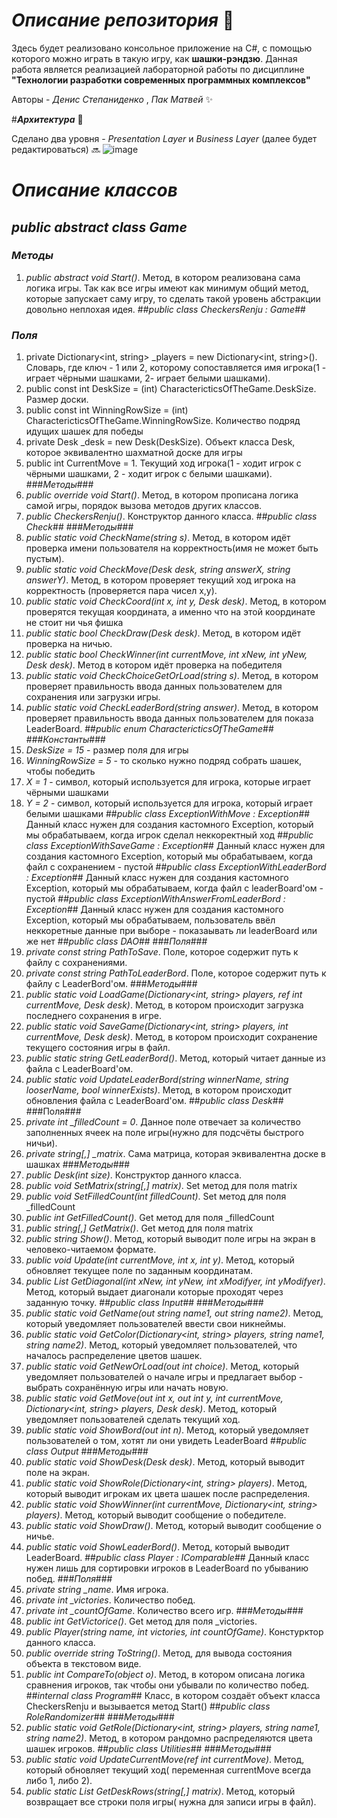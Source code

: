 # ***Описание репозитория*** :book:
Здесь будет реализовано консольное приложение на C#, с помощью которого можно играть в такую игру, как **шашки-рэндзю**.
Данная работа является реализацией лабораторной работы по дисциплине **"Технологии разработки современных программных комплексов"**

Авторы - *Денис Степаниденко* , *Пак Матвей* :sparkles:

#***Архитектура*** :gem:

Сделано два уровня - *Presentation Layer* и *Business Layer* (далее будет редактироваться) :soon:
![image](https://github.com/DenisStepanidenko/renju-checkers-chapkin-lab/assets/110686828/9655500f-41b2-45aa-bd07-1760d16ce888)


# ***Описание классов***<br>
## *public abstract class Game*<br>
### *Методы*
1) *public abstract void Start()*. Метод, в котором реализована сама логика игры. Так как все игры имеют как минимум общий метод, которые запускает саму игру, то сделать такой уровень абстракции довольно неплохая идея.
##*public class CheckersRenju : Game*##
### *Поля*
1) private Dictionary<int, string> _players = new Dictionary<int, string>(). Словарь, где ключ - 1 или 2, которому сопоставляется имя игрока(1 - играет чёрными шашками, 2- играет белыми шашками).
2) public const int DeskSize = (int) CharactericticsOfTheGame.DeskSize. Размер доски.
3) public const int WinningRowSize = (int) CharactericticsOfTheGame.WinningRowSize. Количество подряд идущих шашек для победы
4) private Desk _desk = new Desk(DeskSize). Объект класса Desk, которое эквивалентно шахматной доске для игры
5) public int CurrentMove = 1. Текущий ход игрока(1 - ходит игрок с чёрными шашками, 2 - ходит игрок с белыми шашками).
###*Методы*###
1) *public override void Start()*. Метод, в котором прописана логика самой игры, порядок вызова методов других классов.
2) *public CheckersRenju()*. Конструктор данного класса.
##*public class Check*##
###*Методы*###
1) *public static void CheckName(string s)*. Метод, в котором идёт проверка имени пользователя на корректность(имя не может быть пустым).
2) *public static void CheckMove(Desk desk, string answerX, string answerY)*. Метод, в котором проверяет текущий ход игрока на корректность (проверяется пара чисел x,y).
3) *public static void CheckCoord(int x, int y, Desk desk)*. Метод, в котором проверятся текущая координата, а именно что на этой координате не стоит ни чья фишка
4) *public static bool CheckDraw(Desk desk)*. Метод, в котором идёт проверка на ничью.
5) *public static bool CheckWinner(int currentMove, int xNew, int yNew, Desk desk)*. Метод в котором идёт проверка на победителя
6) *public static void CheckChoiceGetOrLoad(string s)*. Метод, в котором проверяет правильность ввода данных пользователем для сохранения или загрузки игры.
7) *public static void CheckLeaderBord(string answer)*. Метод, в котором проверяет правильность ввода данных пользователем для показа LeaderBoard.
##*public enum CharactericticsOfTheGame*##
###*Константы*###
1) *DeskSize = 15* - размер поля для игры
2) *WinningRowSize = 5* - то сколько нужно подряд собрать шашек, чтобы победить
3) *X = 1* - символ, который используется для игрока, которые играет чёрными шашками
4) *Y = 2* - символ, который используется для игрока, который играет белыми шашками
##*public class ExceptionWithMove : Exception*##
Данный класс нужен для создания кастомного Exception, который мы обрабатываем, когда игрок сделал неккоректный ход
##*public class ExceptionWithSaveGame : Exception*##
Данный класс нужен для создания кастомного Exception, который мы обрабатываем, когда  файл с сохранением - пустой
##*public class ExceptionWithLeaderBord : Exception*##
Данный класс нужен для создания кастомного Exception, который мы обрабатываем, когда файл с leaderBoard'ом - пустой
##*public class ExceptionWithAnswerFromLeaderBord : Exception*##
Данный класс нужен для создания кастомного Exception, который мы обрабатываем, пользователь ввёл неккоретные данные при выборе - показаывать ли leaderBoard или же нет
##*public class DAO*##
###*Поля*###
1) *private const string PathToSave*. Поле, которое содержит путь к файлу с сохранениями.
2) *private const string PathToLeaderBord*. Поле, которое содержит путь к файлу с LeaderBord'ом.
###*Методы*###
1) *public static void LoadGame(Dictionary<int, string> players, ref int currentMove, Desk desk)*. Метод, в котором происходит загрузка последнего сохранения в игре.
2) *public static void SaveGame(Dictionary<int, string> players, int currentMove, Desk desk)*. Метод, в котором происходит сохранение текущего состояния игры в файл.
3) *public static string GetLeaderBord()*. Метод, который читает данные из файла с LeaderBoard'ом.
4) *public static void UpdateLeaderBord(string winnerName, string looserName, bool winnerExists)*. Метод, в котором происходит обновления файла с LeaderBoard'ом.
##*public class Desk*##
###Поля###
1) *private int _filledCount = 0*. Данное поле отвечает за количество заполненных ячеек на поле игры(нужно для подсчёты быстрого ничьи).
2) *private string[,] _matrix*. Сама матрица, которая эквивалентна доске в шашках
###*Методы*###
1) *public Desk(int size)*. Конструктор данного класса.
2) *public void SetMatrix(string[,] matrix)*. Set метод для поля matrix
3) *public void SetFilledCount(int filledCount)*. Set метод для поля _filledCount
4) *public int GetFilledCount()*. Get метод для поля _filledCount
5) *public string[,] GetMatrix()*. Get метод для поля matrix
6) *public string Show()*. Метод, который выводит поле игры на экран в человеко-читаемом формате.
7) *public void Update(int currentMove, int x, int y)*. Метод, который обновляет текущее поле по заданным координатам.
8) *public List<string> GetDiagonal(int xNew, int yNew, int xModifyer, int yModifyer)*. Метод, который выдает диагонали которые проходят через заданную точку.
##*public class Input*##
###*Методы*###
1) *public static void GetName(out string name1, out string name2)*. Метод, который уведомляет пользователей ввести свои никнеймы.
2) *public static void GetColor(Dictionary<int, string> players, string name1, string name2)*. Метод, который уведомляет пользователей, что началось распределение цветов шашек.
3) *public static void GetNewOrLoad(out int choice)*. Метод, который уведомляет пользователей о начале игры и предлагает выбор - выбрать сохранённую игры или начать новую.
4) *public static void GetMove(out int x, out int y, int currentMove, Dictionary<int, string> players, Desk desk)*. Метод, который уведомляет пользователей сделать текущий ход.
5) *public static void ShowBord(out int n)*. Метод, который уведомляет пользователей о том, хотят ли они увидеть LeaderBoard
##*public class Output*
###*Методы*###
1) *public static void ShowDesk(Desk desk)*. Метод, который выводит поле на экран.
2) *public static void ShowRole(Dictionary<int, string> players)*. Метод, который выводит игрокам их цвета шашек после распределения.
3) *public static void ShowWinner(int currentMove, Dictionary<int, string> players)*. Метод, который выводит сообщение о победителе.
4) *public static void ShowDraw()*. Метод, который выводит сообщение о ничье.
5) *public static void ShowLeaderBord()*. Метод, который выводит LeaderBoard.
##*public class Player : IComparable*##
Данный класс нужен лишь для сортировки игроков в LeaderBoard по убыванию побед.
###*Поля*###
1) *private string _name*. Имя игрока.
2) *private int _victories*. Количество побед.
3) *private int _countOfGame*. Количество всего игр.
###*Методы*###
1) *public int GetVictorice()*. Get метод для поля _victories.
2) *public Player(string name, int victories, int countOfGame)*. Констурктор данного класса.
3) *public override string ToString()*. Метод, для вывода состояния объекта в текстовом виде.
4) *public int CompareTo(object o)*. Метод, в котором описана логика сравнения игроков, так чтобы они убывали по количество побед.
##*internal class Program*##
Класс, в котором создаёт объект класса CheckersRenju и вызывается метод Start()
##*public class RoleRandomizer*##
###*Методы*###
1) *public static void GetRole(Dictionary<int, string> players, string name1, string name2)*. Метод, в котором рандомно распределяются цвета шашек игроков.
##*public class Utilities*##
###*Методы*###
1) *public static void UpdateCurrentMove(ref int currentMove)*. Метод, который обновляет текущий ход( переменная currentMove всегда либо 1, либо 2).
2) *public static List<string> GetDeskRows(string[,] matrix)*. Метод, который возвращает все строки поля игры( нужна для записи игры в файл).


